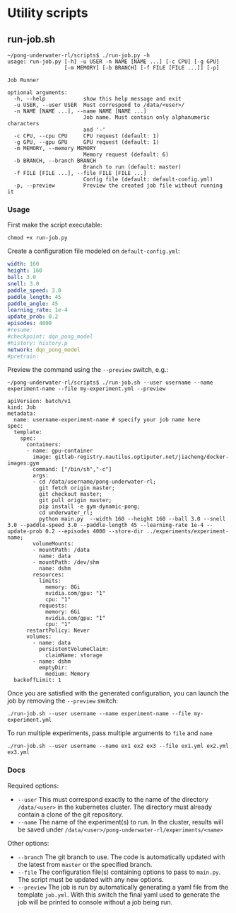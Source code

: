 # Utility scripts

## run-job.sh

```shell script
~/pong-underwater-rl/scripts$ ./run-job.py -h
usage: run-job.py [-h] -u USER -n NAME [NAME ...] [-c CPU] [-g GPU]
                  [-m MEMORY] [-b BRANCH] [-f FILE [FILE ...]] [-p]

Job Runner

optional arguments:
  -h, --help            show this help message and exit
  -u USER, --user USER  Must correspond to /data/<user>/
  -n NAME [NAME ...], --name NAME [NAME ...]
                        Job name. Must contain only alphanumeric characters
                        and '-'
  -c CPU, --cpu CPU     CPU request (default: 1)
  -g GPU, --gpu GPU     GPU request (default: 1)
  -m MEMORY, --memory MEMORY
                        Memory request (default: 6)
  -b BRANCH, --branch BRANCH
                        Branch to run (default: master)
  -f FILE [FILE ...], --file FILE [FILE ...]
                        Config file (default: default-config.yml)
  -p, --preview         Preview the created job file without running it

```

### Usage

First make the script executable:
```shell script
chmod +x run-job.py
```

Create a configuration file modeled on `default-config.yml`:
```yaml
width: 160
height: 160
ball: 3.0
snell: 3.0
paddle_speed: 3.0
paddle_length: 45
paddle_angle: 45
learning_rate: 1e-4
update_prob: 0.2
episodes: 4000
#resume:
#checkpoint: dqn_pong_model
#history: history.p
network: dqn_pong_model
#pretrain:
```

Preview the command using the `--preview` switch, e.g.:
```shell script
~/pong-underwater-rl/scripts$ ./run-job.sh --user username --name experiment-name --file my-experiment.yml --preview

apiVersion: batch/v1
kind: Job
metadata:
  name: username-experiment-name # specify your job name here
spec:
  template:
    spec:
      containers:
      - name: gpu-container
        image: gitlab-registry.nautilus.optiputer.net/jiacheng/docker-images:gym
        command: ["/bin/sh","-c"]
        args:
        - cd /data/username/pong-underwater-rl;
          git fetch origin master;
          git checkout master;
          git pull origin master;
          pip install -e gym-dynamic-pong;
          cd underwater_rl;
          python main.py  --width 160 --height 160 --ball 3.0 --snell 3.0 --paddle-speed 3.0 --paddle-length 45 --learning-rate 1e-4 --update-prob 0.2 --episodes 4000 --store-dir ../experiments/experiment-name;
        volumeMounts:
        - mountPath: /data
          name: data
        - mountPath: /dev/shm
          name: dshm
        resources:
          limits:
            memory: 8Gi
            nvidia.com/gpu: "1"
            cpu: "1"
          requests:
            memory: 6Gi
            nvidia.com/gpu: "1"
            cpu: "1"
      restartPolicy: Never
      volumes:
        - name: data
          persistentVolumeClaim:
            claimName: storage
        - name: dshm
          emptyDir:
            medium: Memory
  backoffLimit: 1
```

Once you are satisfied with the generated configuration, you can launch the job by removing the `--preview` switch:
```shell script
./run-job.sh --user username --name experiment-name --file my-experiment.yml
```

To run multiple experiments, pass multiple arguments to `file` and `name`
```shell script
./run-job.sh --user username --name ex1 ex2 ex3 --file ex1.yml ex2.yml ex3.yml
```

### Docs

Required options:
- `--user` This must correspond exactly to the name of the directory `/data/<user>` in the kubernetes cluster. 
The directory must already contain a clone of the git repository.
- `--name` The name of the experiment(s) to run. In the cluster, results will be saved under 
`/data/<user>/pong-underwater-rl/experiments/<name>`

Other options:
- `--branch` The git branch to use. The code is automatically updated with the latest from `master` or the specified branch.
- `--file` The configuration file(s) containing options to pass to `main.py`. The script must be updated with any new  options.
- `--preview` The job is run by automatically generating a yaml file from the template `job.yml`. With this switch the final yaml used to generate the job will be printed to console without a job being run.